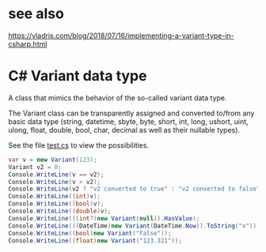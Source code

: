 # see also
https://vladris.com/blog/2018/07/16/implementing-a-variant-type-in-csharp.html


# C# Variant data type

A class that mimics the behavior of the so-called variant data type.

The Variant class can be transparently assigned and converted to/from any basic data type (string, datetime, sbyte, byte, short, int, long, ushort, uint, ulong, float, double, bool, char, decimal as well as their nullable types).

See the file [test.cs](test.cs) to view the possibilities.

```csharp
var v = new Variant(123);
Variant v2 = 0;
Console.WriteLine(v == v2);
Console.WriteLine(v > v2);
Console.WriteLine(v2 ? "v2 converted to true" : "v2 converted to false");
Console.WriteLine((int)v);
Console.WriteLine((bool)v);
Console.WriteLine((double)v);
Console.WriteLine(((int?)new Variant(null)).HasValue);
Console.WriteLine(((DateTime)new Variant(DateTime.Now)).ToString("o"));
Console.WriteLine((bool)new Variant("False"));
Console.WriteLine((float)new Variant("123.321"));
```
